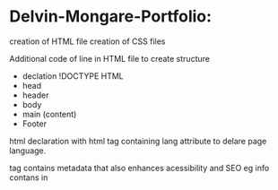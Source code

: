 # Delvin-Mongare-Portfolio:

creation of HTML file
creation of CSS files

Additional code of line in HTML file to create structure
 - declation !DOCTYPE HTML
 - head
 - header
 - body
 - main (content)
 - Footer

html declaration with html tag containing lang attribute to delare page language.

<head> tag contains metadata that also enhances acessibility and SEO eg info contans in <title> and <meta> element tags.

 Use of semantic HTML elements:
 <div> element forpage conent division
 <section> element
 <main> element
 <nav> element on page links.
 <aside> element to divide page for broswer rendering.

 other elements utelized in HTML:
 <img> for images with attributes scr - in source refence and alt in giving extra info for webpage accessibility and SEO. 
 <li> for ordered lists
 <ul> for unordered lists
 <br> used for page breaks/ spacing.
 accurate use of <h1> through <h6> elements.

CSS 

On HTML page, addition of link to styles.css and reset.css pages. 

Use of flexbox rules across the line of code for page rendering:
- display: flex
- display: inline block
- display: inline-block

Use of justify-content to render the page contents correctly.

Font definition
alignment defition
color definitions   
